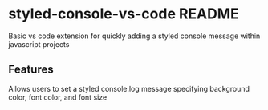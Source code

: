 # styled-console-vs-code README

Basic vs code extension for quickly adding a styled console message within javascript projects

## Features

Allows users to set a styled console.log message specifying background color, font color, and font size
